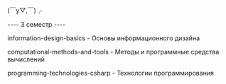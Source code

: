 (￣y▽,￣)╭ 

---- 3 семестр ----

information-design-basics - Основы информационного дизайна 

computational-methods-and-tools - Методы и программные средства вычислений 

programming-technologies-csharp - Технологии программирования 
